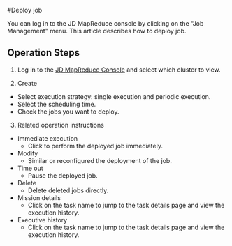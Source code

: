 #Deploy job

You can log in to the JD MapReduce console by clicking on the "Job Management" menu.
This article describes how to deploy job.

## Operation Steps
1. Log in to the [JD MapReduce Console](https://xdata.jdcloud.com/rmgr/resources/res-manage/custom-resources.html#/) and select which cluster to view.

2. Create
 -  Select execution strategy: single execution and periodic execution.
 -  Select the scheduling time.
 -  Check the jobs you want to deploy.
 
3. Related operation instructions
 -  Immediate execution
    -  Click to perform the deployed job immediately.
 -  Modify
    -  Similar or reconfigured the deployment of the job.
 -  Time out
    -  Pause the deployed job.
 -  Delete
    -  Delete deleted jobs directly.
 -  Mission details
    -  Click on the task name to jump to the task details page and view the execution history.
 -  Executive history
    -  Click on the task name to jump to the task details page and view the execution history.



	   


